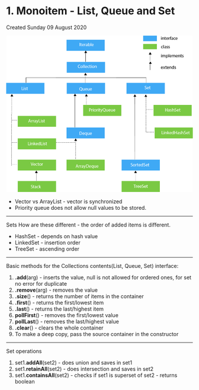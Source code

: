 # 1. Monoitem - List, Queue and Set
Created Sunday 09 August 2020

![](./1._Monoitem_-_List,_Queue_and_Set/pasted_image.png)

* Vector vs ArrayList - vector is synchronized
* Priority queue does not allow null values to be stored.


*****

Sets
How are these different - the order of added items is different.

* HashSet - depends on hash value
* LinkedSet - insertion order
* TreeSet - ascending order


*****

Basic methods for the Collections contents(List, Queue, Set) interface:

1. **.add**(arg) - inserts the value, null is not allowed for ordered ones, for set no error for duplicate
2. **.remove**(arg) - removes the value
3. **.size**() - returns the number of items in the container
4. **.first**() - returns the first/lowest item
5. **.last**() - returns the last/highest item
6. **pollFirst**() - removes the first/lowest value
7. **pollLast**() - removes the last/highest value
8. **.clear**() - clears the whole container
9. To make a deep copy, pass the source container in the constructor


*****

Set operations

1. set1.**addAll**(set2) - does union and saves in set1
2. set1.**retainAll**(set2) - does intersection and saves in set2
3. set1.**containsAll**(set2) - checks if set1 is superset of set2 - returns boolean


